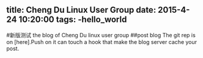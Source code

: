 title: Cheng Du Linux User Group
date: 2015-4-24 10:20:00
tags:
-hello_world
---
#新版测试
the blog of Cheng Du linux user group
##post blog
The git rep is on [here].Push on it can touch a hook that make the blog server cache your post.


